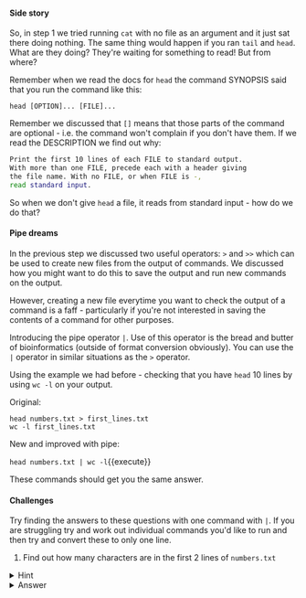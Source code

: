 #### Side story

So, in step 1 we tried running `cat` with no file as an argument and it just 
sat there doing nothing.  The same thing would happen if you ran `tail` and 
`head`.  What are they doing?  They're waiting for something to read! 
But from where?

Remember when we read the docs for `head` the command SYNOPSIS said that you 
run the command like this:

`head [OPTION]... [FILE]...`

Remember we discussed that `[]` means that those parts of the command are 
optional - i.e. the command won't complain if you don't have them. If we read 
the DESCRIPTION we find out why:

```bash
Print the first 10 lines of each FILE to standard output. 
With more than one FILE, precede each with a header giving 
the file name. With no FILE, or when FILE is -, 
read standard input.
```

So when we don't give `head` a file, it reads from standard input - how do we 
do that?

#### Pipe dreams

In the previous step we discussed two useful operators: `>` and `>>` which can 
be used to create new files from the output of commands.  We discussed how you 
might want to do this to save the output and run new commands on the output.  

However, creating a new file everytime you want to check the output of a 
command is a faff - particularly if you're not interested in saving the 
contents of a command for other purposes.

Introducing the pipe operator `|`.  Use of this operator is the bread and 
butter of bioinformatics (outside of format conversion obviously).  You can use 
the `|` operator in similar situations as the `>` operator.

Using the example we had before - checking that you have `head` 10 lines by 
using `wc -l` on your output.

Original: 
```
head numbers.txt > first_lines.txt
wc -l first_lines.txt
```

New and improved with pipe:

`head numbers.txt | wc -l`{{execute}}

These commands should get you the same answer.

#### Challenges
Try finding the answers to these questions with one command with `|`. If you 
are struggling try and work out individual commands you'd like to run and then 
try and convert these to only one line.

1. Find out how many characters are in the first 2 lines of `numbers.txt`
<details>
    <summary>Hint</summary>
        If you need to check the manpage for `head` and `wc`.
</details>
<details>
    <summary>Answer</summary>
        `wc -l numbers.txt`{{execute}}
</details>

